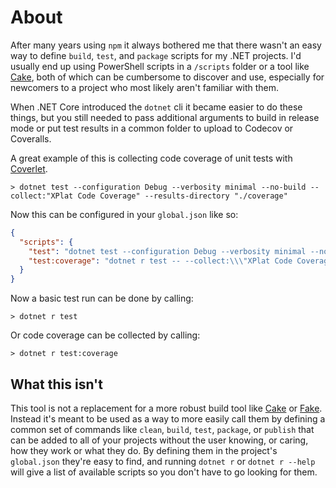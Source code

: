# About

After many years using `npm` it always bothered me that there wasn't an easy way to define `build`, `test`, and `package` scripts for my .NET projects.
I'd usually end up using PowerShell scripts in a `/scripts` folder or a tool like [Cake](https://cakebuild.net/), both of which can be cumbersome to discover and use, especially for newcomers to a project who most likely aren't familiar with them.

When .NET Core introduced the `dotnet` cli it became easier to do these things, but you still needed to pass additional arguments to build in release mode or put test results in a common folder to upload to Codecov or Coveralls.

A great example of this is collecting code coverage of unit tests with [Coverlet](https://github.com/coverlet-coverage/coverlet).

```shell
> dotnet test --configuration Debug --verbosity minimal --no-build --collect:"XPlat Code Coverage" --results-directory "./coverage"
```

Now this can be configured in your `global.json` like so:

```json
{
  "scripts": {
    "test": "dotnet test --configuration Debug --verbosity minimal --no-build",
    "test:coverage": "dotnet r test -- --collect:\\\"XPlat Code Coverage\\\" --results-directory \"./.codecoverage\""
  }
}
```

Now a basic test run can be done by calling:

```shell
> dotnet r test
```

Or code coverage can be collected by calling:

```shell
> dotnet r test:coverage
```

## What this isn't

This tool is not a replacement for a more robust build tool like [Cake](https://cakebuild.net/) or [Fake](https://fake.build/).
Instead it's meant to be used as a way to more easily call them by defining a common set of commands like `clean`, `build`, `test`, `package`, or `publish` that can be added to all of your projects without the user knowing, or caring, how they work or what they do.
By defining them in the project's `global.json` they're easy to find, and running `dotnet r` or `dotnet r --help` will give a list of available scripts so you don't have to go looking for them.
